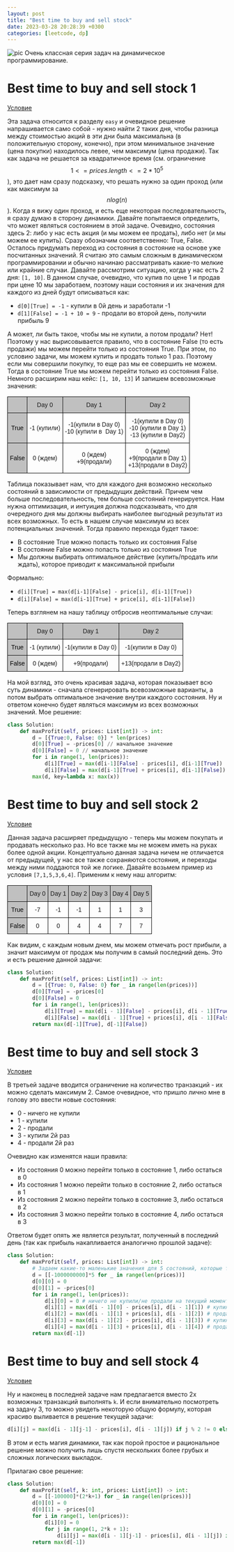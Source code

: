 ```yaml
---
layout: post
title: "Best time to buy and sell stock"
date: 2023-03-28 20:28:39 +0300
categories: [leetcode, dp]   
---
```


![pic](../../images/leetcode/stocks/maxresdefault.jpg)
Очень классная серия задач на динамическое программирование.

# Best time to buy and sell stock 1
[Условие](https://leetcode.com/problems/best-time-to-buy-and-sell-stock/)

Эта задача относится к разделу `easy` и очевидное решение напрашивается само собой - нужно найти 2 таких дня, 
чтобы разница между стоимостью акций в эти дни была максимальна (в положительную сторону, конечно), при этом минимальное 
значение (цена покупки) находилось левее, чем максимум (цена продажи). Так как задача не решается за квадратичное время
(см. ограничение $$1<=prices.length<=2*10^5$$), это дает нам сразу подсказку, что решать нужно за один проход (или как максимум за $$nlog(n)$$). 
Когда я вижу один проход, и есть еще некоторая последовательность, я сразу думаю в сторону динамики. Давайте попытаемся определить, что может являться состоянием в этой задаче.
Очевидно, состояния здесь 2: либо у нас есть акция (и мы можем ее продать), либо нет (и мы можем ее купить). Сразу обозначим соответственно: True, False. 
Осталось придумать переход из состояния в состояние на основе уже посчитанных значений.
Я считаю это самым сложным в динамическом программировании и обычно начинаю рассматривать какие-то мелкие или крайние случаи. Давайте рассмотрим ситуацию, когда у нас есть 2 дня:
`[1, 10]`. В данном случае, очевидно, что купив по цене 1 и продав при цене 10 мы заработаем, поэтому наши состояния и их значения для каждого из дней будут описываться как:

* `d[0][True] = -1` - купили в 0й день и заработали -1
* `d[1][False] = -1 + 10 = 9` - продали во второй день, получили прибыль 9

А может, ли быть такое, чтобы мы не купили, а потом продали? Нет! Поэтому у нас вырисовывается правило, что в состояние False (то есть продажи) мы можем перейти только из состояния True.
При этом, по условию задачи, мы можем купить и продать только 1 раз. Поэтому если мы совершили покупку, то еще раз мы ее совершить не можем. Тогда в состояние True мы можем перейти только
из состояния False. Немного расширим наш кейс:
`[1, 10, 13]`
И запишем всевозможные значения:

<style type="text/css">
.tg  {border-collapse:collapse;border-spacing:0;}
.tg td{border-color:black;border-style:solid;border-width:1px;font-family:Arial, sans-serif;font-size:14px;
  overflow:hidden;padding:10px 5px;word-break:normal;}
.tg th{border-color:black;border-style:solid;border-width:1px;font-family:Arial, sans-serif;font-size:14px;
  font-weight:normal;overflow:hidden;padding:10px 5px;word-break:normal;}
.tg .tg-dztg{background-color:#c0c0c0;color:#c0c0c0;text-align:center;vertical-align:top}
.tg .tg-vxga{background-color:#ffffff;text-align:center;vertical-align:middle}
.tg .tg-p1mt{background-color:#c0c0c0;color:#000000;text-align:center;vertical-align:middle}
.tg .tg-6qw1{background-color:#c0c0c0;text-align:center;vertical-align:top}
.tg .tg-nrix{text-align:center;vertical-align:middle}
</style>
<table class="tg">
<thead>
  <tr>
    <th class="tg-dztg"></th>
    <th class="tg-6qw1">Day 0</th>
    <th class="tg-6qw1">Day 1</th>
    <th class="tg-6qw1">Day 2</th>
  </tr>
</thead>
<tbody>
  <tr>
    <td class="tg-p1mt">True</td>
    <td class="tg-nrix">-1 (купили)</td>
    <td class="tg-vxga">-1(купили в Day 0)<br>-10 (купили в&nbsp;&nbsp;Day 1)</td>
    <td class="tg-nrix">-1(купили в Day 0)<br>-10 (купили в Day 1)<br>-13 (купили в Day2)</td>
  </tr>
  <tr>
    <td class="tg-p1mt">False</td>
    <td class="tg-nrix">0 (ждем)</td>
    <td class="tg-nrix"><span style="font-weight:400;font-style:normal;text-decoration:none">0 (ждем)</span><br>+9(продали)</td>
    <td class="tg-nrix"><span style="font-weight:400;font-style:normal;text-decoration:none">0 (ждем)</span><br>+9(продали в Day 1)<br>+13(продали в Day2)<br></td>
  </tr>
</tbody>
</table>

Таблица показывает нам, что для каждого дня возможно несколько состояний в зависимости от предыдущих действий. Причем чем больше последовательность, тем больше состояний
генерируется. Нам нужна оптимизация, и интуиция должна подсказывать, что для очередного дня мы должны выбирать наиболее выгодный результат из всех возможных. То есть в нашем случае 
максимум из всех потенциальных значений. Тогда правило перехода будет такое:
* В состояние True можно попасть только их состояния False
* В состояние False можно попасть только из состояния True
* Мы должны выбирать оптимальное действие (купить/продать или ждать), которое приводит к максимальной прибыли

Формально:
* `d[i][True] = max(d[i-1][False] - price[i], d[i-1][True])`
* `d[i][False] = max(d[i-1][True] + price[i], d[i-1][False])`

Теперь взглянем на нашу таблицу отбросив неоптимальные случаи:
<style type="text/css">
.tg  {border-collapse:collapse;border-spacing:0;}
.tg td{border-color:black;border-style:solid;border-width:1px;font-family:Arial, sans-serif;font-size:14px;
  overflow:hidden;padding:10px 5px;word-break:normal;}
.tg th{border-color:black;border-style:solid;border-width:1px;font-family:Arial, sans-serif;font-size:14px;
  font-weight:normal;overflow:hidden;padding:10px 5px;word-break:normal;}
.tg .tg-dztg{background-color:#c0c0c0;color:#c0c0c0;text-align:center;vertical-align:top}
.tg .tg-vxga{background-color:#ffffff;text-align:center;vertical-align:middle}
.tg .tg-p1mt{background-color:#c0c0c0;color:#000000;text-align:center;vertical-align:middle}
.tg .tg-6qw1{background-color:#c0c0c0;text-align:center;vertical-align:top}
.tg .tg-nrix{text-align:center;vertical-align:middle}
</style>
<table class="tg">
<thead>
  <tr>
    <th class="tg-dztg"></th>
    <th class="tg-6qw1">Day 0</th>
    <th class="tg-6qw1">Day 1</th>
    <th class="tg-6qw1">Day 2</th>
  </tr>
</thead>
<tbody>
  <tr>
    <td class="tg-p1mt">True</td>
    <td class="tg-nrix">-1 (купили)</td>
    <td class="tg-vxga">-1(купили в Day 0)</td>
    <td class="tg-nrix">-1(купили в Day 0)</td>
  </tr>
  <tr>
    <td class="tg-p1mt">False</td>
    <td class="tg-nrix">0 (ждем)</td>
    <td class="tg-nrix">+9(продали)</td>
    <td class="tg-nrix">+13(продали в Day2)</td>
  </tr>
</tbody>
</table>

На мой взгляд, это очень красивая задача, которая показывает всю суть динамики - сначала сгенерировать всевозможные варианты, а потом выбрать оптимальное значение внутри каждого состояния.
Ну и ответом конечно будет являться максимум из всех возможных значений. Мое решение:

```python
class Solution:
    def maxProfit(self, prices: List[int]) -> int:
        d = [{True:0, False: 0}] * len(prices)
        d[0][True] = -prices[0] // начальное значение
        d[0][False] = 0 // начальное значение
        for i in range(1, len(prices)):
            d[i][True] = max(d[i-1][False] - prices[i], d[i-1][True])
            d[i][False] = max(d[i-1][True] + prices[i], d[i-1][False])
        max(d, key=lambda x: max(x))
```

# Best time to buy and sell stock 2
[Условие](https://leetcode.com/problems/best-time-to-buy-and-sell-stock-ii/)

Данная задача расширяет предыдущую - теперь мы можем покупать и продавать несколько раз. Но все также мы не можем иметь на руках более одной акции. Концептуально данная задача
ничем не отличается от предыдущей, у нас все также сохраняются состояния, и переходы между ними поддаются той же логике. Давайте возьмем пример из условия `[7,1,5,3,6,4]`. 
Применим к нему наш алгоритм:

<style type="text/css">
.tg  {border-collapse:collapse;border-spacing:0;}
.tg td{border-color:black;border-style:solid;border-width:1px;font-family:Arial, sans-serif;font-size:14px;
  overflow:hidden;padding:10px 5px;word-break:normal;}
.tg th{border-color:black;border-style:solid;border-width:1px;font-family:Arial, sans-serif;font-size:14px;
  font-weight:normal;overflow:hidden;padding:10px 5px;word-break:normal;}
.tg .tg-dztg{background-color:#c0c0c0;color:#c0c0c0;text-align:center;vertical-align:top}
.tg .tg-vxga{background-color:#ffffff;text-align:center;vertical-align:middle}
.tg .tg-baqh{text-align:center;vertical-align:top}
.tg .tg-p1mt{background-color:#c0c0c0;color:#000000;text-align:center;vertical-align:middle}
.tg .tg-6qw1{background-color:#c0c0c0;text-align:center;vertical-align:top}
.tg .tg-y6fn{background-color:#c0c0c0;text-align:left;vertical-align:top}
.tg .tg-nrix{text-align:center;vertical-align:middle}
</style>
<table class="tg">
<thead>
  <tr>
    <th class="tg-dztg"></th>
    <th class="tg-6qw1">Day 0</th>
    <th class="tg-6qw1">Day 1</th>
    <th class="tg-6qw1"><span style="font-weight:400;font-style:normal;text-decoration:none">Day 2</span></th>
    <th class="tg-y6fn"><span style="font-weight:400;font-style:normal;text-decoration:none">Day 3</span></th>
    <th class="tg-y6fn"><span style="font-weight:400;font-style:normal;text-decoration:none">Day 4</span></th>
    <th class="tg-y6fn"><span style="font-weight:400;font-style:normal;text-decoration:none">Day 5</span></th>
  </tr>
</thead>
<tbody>
  <tr>
    <td class="tg-p1mt">True</td>
    <td class="tg-nrix">-7</td>
    <td class="tg-vxga">-1</td>
    <td class="tg-nrix">-1</td>
    <td class="tg-baqh">1</td>
    <td class="tg-baqh">1</td>
    <td class="tg-baqh">3</td>
  </tr>
  <tr>
    <td class="tg-p1mt">False</td>
    <td class="tg-nrix">0</td>
    <td class="tg-nrix">0</td>
    <td class="tg-nrix">4</td>
    <td class="tg-baqh">4</td>
    <td class="tg-baqh">7</td>
    <td class="tg-baqh">7</td>
  </tr>
</tbody>
</table>

Как видим, с каждым новым днем, мы можем отмечать рост прибыли, а значит максимум от продаж мы получим в самый последний день. Это и есть решение данной задачи:

```python
class Solution:
    def maxProfit(self, prices: List[int]) -> int:
        d = [{True: 0, False: 0} for _ in range(len(prices))]
        d[0][True] = -prices[0]
        d[0][False] = 0
        for i in range(1, len(prices)):
            d[i][True] = max(d[i - 1][False] - prices[i], d[i - 1][True])
            d[i][False] = max(d[i - 1][True] + prices[i], d[i - 1][False])
        return max(d[-1][True], d[-1][False])
```

# Best time to buy and sell stock 3
[Условие](https://leetcode.com/problems/best-time-to-buy-and-sell-stock-iii/)

В третьей задаче вводится ограничение на количество транзакций - их можно сделать максимум 2. Самое очевидное, что пришло лично мне в голову это ввести новые состояния:
* 0 - ничего не купили
* 1 - купили
* 2 - продали
* 3 - купили 2й раз
* 4 - продали 2й раз

Очевидно как изменятся наши правила:
* Из состояния 0 можно перейти только в состояние 1, либо остаться в 0
* Из состояния 1 можно перейти только в состояние 2, либо остаться в 1
* Из состояния 2 можно перейти только в состояние 3, либо остаться в 2
* Из состояния 3 можно перейти только в состояние 4, либо остаться в 3

Ответом будет опять же является результат, полученный в последний день (так как прибыль накапливается аналогично прошлой задаче):

```python
class Solution:
    def maxProfit(self, prices: List[int]) -> int:
        # Задаем какие-то маленькие значения для 5 состояний, которые точно меньше любой отрицательной прибыли
        d = [[-1000000000]*5 for _ in range(len(prices))]
        d[0][0] = 0
        d[0][1] = -prices[0]
        for i in range(1, len(prices)):
            d[i][0] = 0 # ничего не купили/не продали на текущий момент
            d[i][1] = max(d[i - 1][0] - prices[i], d[i - 1][1]) # купили первый раз
            d[i][2] = max(d[i - 1][1] + prices[i], d[i - 1][2]) # продали первый раз
            d[i][3] = max(d[i - 1][2] - prices[i], d[i - 1][3]) # купили второй раз
            d[i][4] = max(d[i - 1][3] + prices[i], d[i - 1][4]) # продали второй раз
        return max(d[-1])
```

# Best time to buy and sell stock 4
[Условие](https://leetcode.com/problems/best-time-to-buy-and-sell-stock-iv/)

Ну и наконец в последней задаче нам предлагается вместо 2х возможных транзакций выполнять `k`. И если внимательно посмотреть на задачу 3, 
то можно увидеть некоторую общую формулу, которая красиво выливается в решение текущей задачи:
```python
d[i][j] = max(d[i - 1][j-1] - prices[i], d[i - 1][j]) if j % 2 != 0 else max(d[i - 1][j - 1] + prices[i], d[i - 1][j])
```

В этом и есть магия динамики, так как порой простое и рациональное решение можно получить лишь спустя нескольких более грубых и сложных логических выкладок.

Прилагаю свое решение:

```python
class Solution:
    def maxProfit(self, k: int, prices: List[int]) -> int:
        d = [[-100000]*(2*k+1) for _ in range(len(prices))]
        d[0][0] = 0
        d[0][1] = -prices[0]
        for i in range(1, len(prices)):
            d[i][0] = 0
            for j in range(1, 2*k + 1):
                d[i][j] = max(d[i - 1][j-1] - prices[i], d[i - 1][j]) if j % 2 != 0 else max(d[i - 1][j - 1] + prices[i], d[i - 1][j])
        return max(d[-1])
```